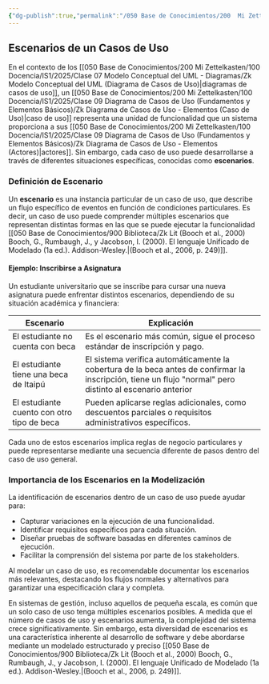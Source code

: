 ```yaml
---
{"dg-publish":true,"permalink":"/050 Base de Conocimientos/200  Mi Zettelkasten/100 Docencia/IS1/2025/Clase 09 Diagrama de Casos de Uso (Fundamentos y Elementos Básicos)/Zk Diagrama de Casos de Uso - Elementos (Caso de Uso, Escenarios)/","tags":["digitalGarden","diagramaCasosDeUso","casosDeUso"]}
---
```


## Escenarios de un Casos de Uso

En el contexto de los [[050 Base de Conocimientos/200  Mi Zettelkasten/100 Docencia/IS1/2025/Clase 07 Modelo Conceptual del UML - Diagramas/Zk Modelo Conceptual del UML (Diagrama de Casos de Uso)\|diagramas de casos de uso]], un [[050 Base de Conocimientos/200  Mi Zettelkasten/100 Docencia/IS1/2025/Clase 09 Diagrama de Casos de Uso (Fundamentos y Elementos Básicos)/Zk Diagrama de Casos de Uso - Elementos (Caso de Uso)\|caso de uso]] representa una unidad de funcionalidad que un sistema proporciona a sus [[050 Base de Conocimientos/200  Mi Zettelkasten/100 Docencia/IS1/2025/Clase 09 Diagrama de Casos de Uso (Fundamentos y Elementos Básicos)/Zk Diagrama de Casos de Uso - Elementos (Actores)\|actores]]. Sin embargo, cada caso de uso puede desarrollarse a través de diferentes situaciones específicas, conocidas como **escenarios**.

### Definición de Escenario

Un **escenario** es una instancia particular de un caso de uso, que describe un flujo específico de eventos en función de condiciones particulares. Es decir, un caso de uso puede comprender múltiples escenarios que representan distintas formas en las que se puede ejecutar la funcionalidad [[050 Base de Conocimientos/900 Biblioteca/Zk Lit (Booch et al., 2000) Booch, G., Rumbaugh, J., y Jacobson, I. (2000). El lenguaje Unificado de Modelado (1a ed.). Addison-Wesley.\|(Booch et al., 2006, p. 249)]].

#### Ejemplo: Inscribirse a Asignatura

Un estudiante universitario que se inscribe para cursar una nueva asignatura puede enfrentar distintos escenarios, dependiendo de su situación académica y financiera:

| Escenario                                  | Explicación                                                                                                                                                |
| ------------------------------------------ | ---------------------------------------------------------------------------------------------------------------------------------------------------------- |
| El estudiante no cuenta con beca           | Es el escenario más común, sigue el proceso estándar de inscripción y pago.                                                                                |
| El estudiante tiene una beca de Itaipú     | El sistema verifica automáticamente la cobertura de la beca antes de confirmar la inscripción, tiene un flujo "normal" pero distinto al escenario anterior |
| El estudiante cuento con otro tipo de beca | Pueden aplicarse reglas adicionales, como descuentos parciales o requisitos administrativos específicos.                                                   |

Cada uno de estos escenarios implica reglas de negocio particulares y puede representarse mediante una secuencia diferente de pasos dentro del caso de uso general.

### Importancia de los Escenarios en la Modelización

La identificación de escenarios dentro de un caso de uso puede ayudar para:

- Capturar variaciones en la ejecución de una funcionalidad.
- Identificar requisitos específicos para cada situación.
- Diseñar pruebas de software basadas en diferentes caminos de ejecución.
- Facilitar la comprensión del sistema por parte de los stakeholders.

Al modelar un caso de uso, es recomendable documentar los escenarios más relevantes, destacando los flujos normales y alternativos para garantizar una especificación clara y completa.

En sistemas de gestión, incluso aquellos de pequeña escala, es común que un solo caso de uso tenga múltiples escenarios posibles. A medida que el número de casos de uso y escenarios aumenta, la complejidad del sistema crece significativamente. Sin embargo, esta diversidad de escenarios es una característica inherente al desarrollo de software y debe abordarse mediante un modelado estructurado y preciso [[050 Base de Conocimientos/900 Biblioteca/Zk Lit (Booch et al., 2000) Booch, G., Rumbaugh, J., y Jacobson, I. (2000). El lenguaje Unificado de Modelado (1a ed.). Addison-Wesley.\|(Booch et al., 2006, p. 249)]].